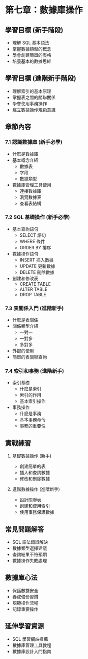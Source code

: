 # 第七章：數據庫操作

## 學習目標 (新手階段)
- 理解 SQL 基本語法
- 掌握數據類型的概念
- 學會創建簡單的表格
- 培養基本的數據思維

## 學習目標 (進階新手階段)
- 理解索引的基本原理
- 掌握表之間的關聯關係
- 學會使用事務操作
- 建立數據操作規範意識

## 章節內容

### 7.1 認識數據庫 (新手必學)
- 什麼是數據庫
- 基本概念介紹
  - 數據表
  - 字段
  - 數據類型
- 數據庫管理工具使用
  - 連接數據庫
  - 瀏覽數據表
  - 查看表結構

### 7.2 SQL 基礎操作 (新手必學)
- 基本查詢語句
  - SELECT 語句
  - WHERE 條件
  - ORDER BY 排序
- 數據操作語句
  - INSERT 插入數據
  - UPDATE 更新數據
  - DELETE 刪除數據
- 創建和修改表
  - CREATE TABLE
  - ALTER TABLE
  - DROP TABLE

### 7.3 表關係入門 (進階新手)
- 什麼是表關係
- 關係類型介紹
  - 一對一
  - 一對多
  - 多對多
- 外鍵的使用
- 簡單的表關聯查詢

### 7.4 索引和事務 (進階新手)
- 索引基礎
  - 什麼是索引
  - 索引的作用
  - 基本索引操作
- 事務操作
  - 什麼是事務
  - 基本事務命令
  - 事務的重要性

## 實戰練習
1. 基礎數據操作 (新手)
   - 創建簡單的表
   - 插入和查詢數據
   - 修改和刪除數據

2. 進階數據操作 (進階新手)
   - 設計關聯表
   - 創建和使用索引
   - 使用事務保護數據

## 常見問題解答
- SQL 語法錯誤解決
- 數據類型選擇建議
- 查詢結果不符預期
- 數據操作失敗處理

## 數據庫心法
- 保護數據安全
- 養成備份習慣
- 規範操作流程
- 記錄重要操作

## 延伸學習資源
- SQL 學習網站推薦
- 數據庫管理工具教程
- 數據庫設計入門指南